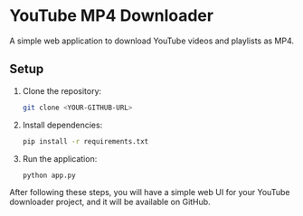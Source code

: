 # YouTube MP4 Downloader

A simple web application to download YouTube videos and playlists as MP4.

## Setup

1. Clone the repository:
   ```bash
   git clone <YOUR-GITHUB-URL>
2. Install dependencies:
    ```bash
   pip install -r requirements.txt
3. Run the application:
    ```bash
   python app.py

After following these steps, you will have a simple web UI for your YouTube downloader project, and it will be available on GitHub.
